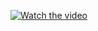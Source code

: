 [![Watch the video](https://raw.githubusercontent.com/yourusername/yourrepository/main/assets/thumbnail.jpg)](https://vimeo.com/1074991688/e36268cd61)
